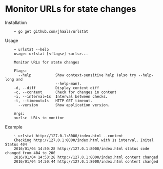 # Monitor URLs for state changes

Installation

        ~ go get github.com/jhaals/urlstat

Usage

        ~ urlstat --help
        usage: urlstat [<flags>] <urls>...

        Monitor URLs for state changes

        Flags:
          --help           Show context-sensitive help (also try --help-long and
                           --help-man).
        -d, --diff         Display content diff
        -c, --content      Check for changes in content
        -i, --interval=1s  Interval between checks.
        -t, --timeout=1s   HTTP GET timeout.
          --version        Show application version.

        Args:
        <urls>  URLs to monitor

Example

        ~ urlstat http://127.0.1:8000/index.html --content
        Checking http://127.0.1:8000/index.html with 1s interval. Inital Status 404
        2016/01/04 14:50:28 http://127.0.1:8000/index.html status code changed from 404 to 200
        2016/01/04 14:50:28 http://127.0.1:8000/index.html content changed
        2016/01/04 14:50:44 http://127.0.1:8000/index.html content changed
